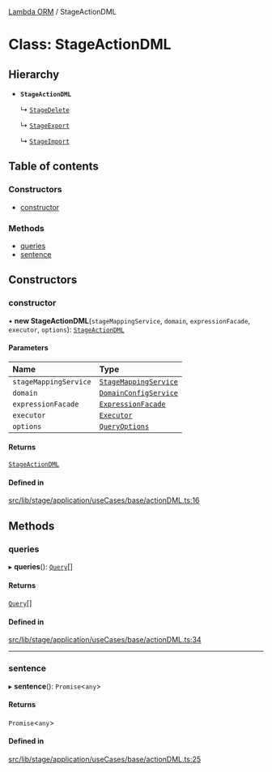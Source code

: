 [Lambda ORM](../README.md) / StageActionDML

# Class: StageActionDML

## Hierarchy

- **`StageActionDML`**

  ↳ [`StageDelete`](StageDelete.md)

  ↳ [`StageExport`](StageExport.md)

  ↳ [`StageImport`](StageImport.md)

## Table of contents

### Constructors

- [constructor](StageActionDML.md#constructor)

### Methods

- [queries](StageActionDML.md#queries)
- [sentence](StageActionDML.md#sentence)

## Constructors

### constructor

• **new StageActionDML**(`stageMappingService`, `domain`, `expressionFacade`, `executor`, `options`): [`StageActionDML`](StageActionDML.md)

#### Parameters

| Name | Type |
| :------ | :------ |
| `stageMappingService` | [`StageMappingService`](StageMappingService.md) |
| `domain` | [`DomainConfigService`](DomainConfigService.md) |
| `expressionFacade` | [`ExpressionFacade`](ExpressionFacade.md) |
| `executor` | [`Executor`](../interfaces/Executor.md) |
| `options` | [`QueryOptions`](../interfaces/QueryOptions.md) |

#### Returns

[`StageActionDML`](StageActionDML.md)

#### Defined in

[src/lib/stage/application/useCases/base/actionDML.ts:16](https://github.com/FlavioLionelRita/lambdaorm/blob/3a7cdffc/src/lib/stage/application/useCases/base/actionDML.ts#L16)

## Methods

### queries

▸ **queries**(): [`Query`](Query.md)[]

#### Returns

[`Query`](Query.md)[]

#### Defined in

[src/lib/stage/application/useCases/base/actionDML.ts:34](https://github.com/FlavioLionelRita/lambdaorm/blob/3a7cdffc/src/lib/stage/application/useCases/base/actionDML.ts#L34)

___

### sentence

▸ **sentence**(): `Promise`\<`any`\>

#### Returns

`Promise`\<`any`\>

#### Defined in

[src/lib/stage/application/useCases/base/actionDML.ts:25](https://github.com/FlavioLionelRita/lambdaorm/blob/3a7cdffc/src/lib/stage/application/useCases/base/actionDML.ts#L25)

